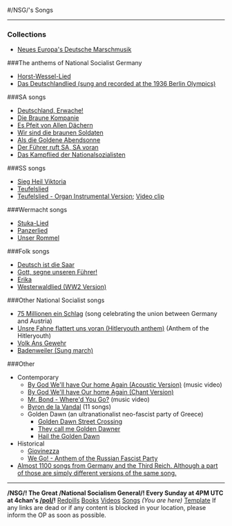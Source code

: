 #/NSG/'s Songs
***
### Collections
* [Neues Europa's Deutsche Marschmusik](https://nseuropa.org/marschmusik/index.htm)

###The anthems of National Socialist Germany
* [Horst-Wessel-Lied](https://www.bitchute.com/video/lBBjV04qZOYE/)
* [Das Deutschlandlied (sung and recorded at the 1936 Berlin Olympics)](https://youtu.be/E3-zkkHNhDk)

###SA songs
* [Deutschland, Erwache!](https://www.bitchute.com/video/RP3kVKHjcpQ7/)
* [Die Braune Kompanie](https://www.bitchute.com/video/eRvEfPnSZKSH/)
* [Es Pfeit von Allen Dächern](https://www.bitchute.com/video/plogp5VQOdby/)
* [Wir sind die braunen Soldaten](https://www.bitchute.com/video/hzumRTt9dhhE/)
* [Als die Goldene Abendsonne](https://www.bitchute.com/video/wbP4LE48aZPe/)
* [Der Führer ruft SA, SA voran](https://www.bitchute.com/video/KkJBHfzCCDJ8/)
* [Das Kampflied der Nationalsozialisten](https://www.bitchute.com/video/GPU6gK3auYr9/)

###SS songs
* [Sieg Heil Viktoria](https://www.bitchute.com/video/uFrfNX5v5LN5/)
* [Teufelslied](https://www.bitchute.com/video/TUFVShAXaWdH/)
* [Teufelslied - Organ Instrumental Version](https://files.catbox.moe/esw4bs.mp3); [Video clip](https://files.catbox.moe/hoi1ot.webm)

###Wermacht songs
* [Stuka-Lied](https://www.bitchute.com/video/795AoESlniNJ/)
* [Panzerlied](https://www.bitchute.com/video/7YVNxIQpWrqs/)
* [Unser Rommel](https://www.bitchute.com/video/jgpA8MZv2MmR/)

###Folk songs
* [Deutsch ist die Saar](https://www.bitchute.com/video/ai5sgNvGgMF2/)
* [Gott, segne unseren Führer!](https://www.bitchute.com/video/i1IbkNQDg9wU/)
* [Erika](https://www.bitchute.com/video/7PCapsn8ooM7/)
* [Westerwaldlied (WW2 Version)](https://www.bitchute.com/video/vUdQB0TwKfCI/)

###Other National Socialist songs
* [75 Millionen ein Schlag](https://www.bitchute.com/video/ArwUh8mOzhfg/) (song celebrating the union between Germany and Austria)
* [Unsre Fahne flattert uns voran (Hitleryouth anthem)](https://www.bitchute.com/video/v3gGhyhT6ig0/) (Anthem of the Hitleryouth)
* [Volk Ans Gewehr](https://www.bitchute.com/video/9y9t37dxcgTp/)
* [Badenweiler (Sung march)](https://www.bitchute.com/video/hzumRTt9dhhE/)

###Other
* Contemporary
	* [By God We'll have Our home Again (Acoustic Version)](https://files.catbox.moe/7szy4g.webm) (music video)
	* [By God We'll have Our home Again (Chant Version)](https://youtu.be/55f___1XYVE)
	* [Mr. Bond - Where'd You Go?](https://www.bitchute.com/video/VYDTu29UGrOf/) (music video)
	* [Byron de la Vandal](https://archive.org/details/byrondelavandal/Black+is+the+Color+-+Byron+de+la+Vandal.mp4) (11 songs)
	* Golden Dawn (an ultranationalist neo-fascist party of Greece)
		* [Golden Dawn Street Crossing](https://www.youtube.com/watch?v=R8S5r-LprSU)
		* [They call me Golden Dawner](https://www.bitchute.com/video/w8F5niqiwHUb/)
		* [Hail the Golden Dawn](https://www.bitchute.com/video/hCuYt4qX0rt1/)
* Historical
	* [Giovinezza](https://youtu.be/Qr0xi5gwumw)
	* [We Go! - Anthem of the Russian Fascist Party](https://www.bitchute.com/video/AbCnc974lDJJ/)
* [Almost 1100 songs from Germany and the Third Reich. Although a part of those are simply different versions of the same song.](https://archive.org/details/ThirdReichMusic)


***
**/NSG/! The Great /National Socialism General/! Every Sunday at 4PM UTC at 4chan's [/pol/](https://boards.4chan.org/pol/)!**
[Redpills](https://rentry.org/National-Socialist-Redpills) 
[Books](https://rentry.org/national-socialist-books)
[Videos](https://rentry.org/National-Socialist-Videos)
[Songs](https://rentry.org/National-Socialist-Music/) *(You are here)*
[Template](https://rentry.org/nsg-template) 
If any links are dead or if any content is blocked in your location, please inform the OP as soon as possible.